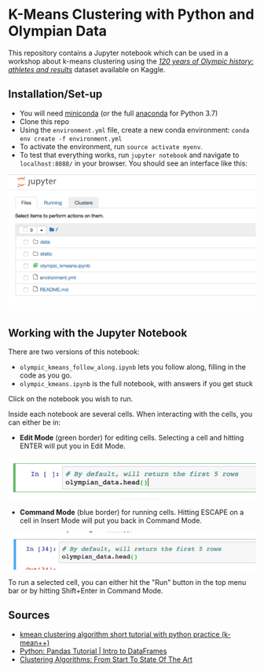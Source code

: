 # K-Means Clustering with Python and Olympian Data

This repository contains a Jupyter notebook which can be used in a workshop about k-means clustering using the [*120 years of Olympic history: athletes and results*](https://www.kaggle.com/heesoo37/120-years-of-olympic-history-athletes-and-results) dataset available on Kaggle.

## Installation/Set-up
- You will need [miniconda](https://conda.io/miniconda.html) (or the full [anaconda](https://www.anaconda.com/download/#macos) for Python 3.7)
- Clone this repo
- Using the `environment.yml` file, create a new conda environment:
`conda env create -f environment.yml`
- To activate the environment, run `source activate myenv`.
- To test that everything works, run `jupyter notebook` and navigate to `localhost:8888/` in your browser. You should see an interface like this:

![Jupyter Notebook Screenshot](static/jupyter_ss.png)

## Working with the Jupyter Notebook

There are two versions of this notebook:
* `olympic_kmeans_follow_along.ipynb` lets you follow along, filling in the code as you go.
* `olympic_kmeans.ipynb` is the full notebook, with answers if you get stuck

Click on the notebook you wish to run.

Inside each notebook are several cells. When interacting with the cells, you can either be in:

* **Edit Mode** (green border) for editing cells.  Selecting a cell and hitting ENTER will put you in Edit Mode.

![Edit Mode](static/edit_mode_ss.png)

* **Command Mode** (blue border) for running cells. Hitting ESCAPE on a cell in Insert Mode will put you back in Command Mode.

![Command Mode](static/command_mode_ss.png)

To run a selected cell, you can either hit the "Run" button in the top menu bar or by hitting Shift+Enter in Command Mode.

## Sources
- [kmean clustering algorithm short tutorial with python practice (k-mean++)](https://www.youtube.com/watch?v=8-3zON8NnkU)
- [Python: Pandas Tutorial | Intro to DataFrames](https://www.youtube.com/watch?v=e60ItwlZTKM)
- [Clustering Algorithms: From Start To State Of The Art](https://www.toptal.com/machine-learning/clustering-algorithms)
